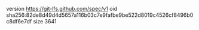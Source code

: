 version https://git-lfs.github.com/spec/v1
oid sha256:82de8d49d4d5657a116b03c7e9fafbe9be522d8019c4526cf8496b0c8df6e7df
size 3641
